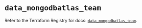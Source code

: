 # `data_mongodbatlas_team`

Refer to the Terraform Registry for docs: [`data_mongodbatlas_team`](https://registry.terraform.io/providers/mongodb/mongodbatlas/1.35.0/docs/data-sources/team).
